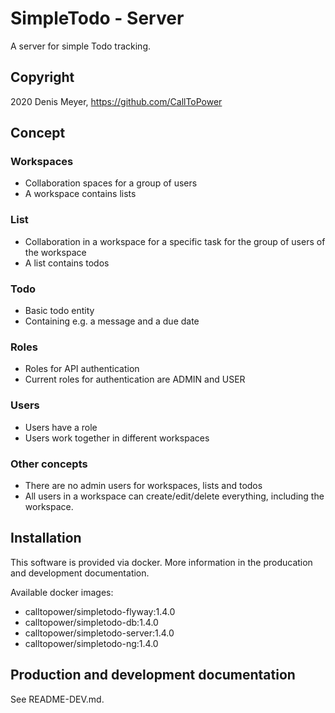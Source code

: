 # SimpleTodo - Server

A server for simple Todo tracking.

## Copyright

2020 Denis Meyer, https://github.com/CallToPower

## Concept

### Workspaces

- Collaboration spaces for a group of users
- A workspace contains lists

### List

- Collaboration in a workspace for a specific task for the group of users of the workspace
- A list contains todos

### Todo

- Basic todo entity
- Containing e.g. a message and a due date

### Roles

- Roles for API authentication
- Current roles for authentication are ADMIN and USER

### Users

- Users have a role
- Users work together in different workspaces

### Other concepts

- There are no admin users for workspaces, lists and todos
- All users in a workspace can create/edit/delete everything, including the workspace.

## Installation

This software is provided via docker. More information in the producation and development documentation.

Available docker images:

- calltopower/simpletodo-flyway:1.4.0
- calltopower/simpletodo-db:1.4.0
- calltopower/simpletodo-server:1.4.0
- calltopower/simpletodo-ng:1.4.0

## Production and development documentation

See README-DEV.md.
